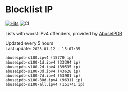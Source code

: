 # Blocklist IP

[![Hits](https://hits.seeyoufarm.com/api/count/incr/badge.svg?url=https%3A%2F%2Fgithub.com%2Fborestad%2Fblocklist-ip%2F&count_bg=%2379C83D&title_bg=%23555555&icon=&icon_color=%23E7E7E7&title=hits&edge_flat=false)](https://hits.seeyoufarm.com)  ![CI](https://img.shields.io/github/workflow/status/borestad/blocklist-ip/CI?style=flat-square)

Lists with worst IPv4 offenders, provided by [AbuseIPDB](https://www.abuseipdb.com/)

<!-- FOOTER-PLACEHOLDER -->
Updated every 5 hours<br>
Last update: `2023-01-12 - 15:07:35`
```
abuseipdb-s100.ipv4 (15770 ip)
abuseipdb-s100-1d.ipv4 (33394 ip)
abuseipdb-s100-2d.ipv4 (39535 ip)
abuseipdb-s100-3d.ipv4 (43628 ip)
abuseipdb-s100-7d.ipv4 (53981 ip)
abuseipdb-s100-30d.ipv4 (96311 ip)
abuseipdb-s100-all.ipv4 (151741 ip)
```
